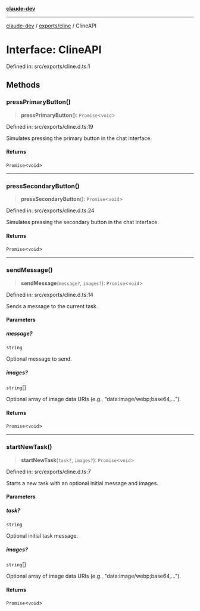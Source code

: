 [**claude-dev**](../../../README.md)

***

[claude-dev](../../../README.md) / [exports/cline](../README.md) / ClineAPI

# Interface: ClineAPI

Defined in: src/exports/cline.d.ts:1

## Methods

### pressPrimaryButton()

> **pressPrimaryButton**(): `Promise`\<`void`\>

Defined in: src/exports/cline.d.ts:19

Simulates pressing the primary button in the chat interface.

#### Returns

`Promise`\<`void`\>

***

### pressSecondaryButton()

> **pressSecondaryButton**(): `Promise`\<`void`\>

Defined in: src/exports/cline.d.ts:24

Simulates pressing the secondary button in the chat interface.

#### Returns

`Promise`\<`void`\>

***

### sendMessage()

> **sendMessage**(`message?`, `images?`): `Promise`\<`void`\>

Defined in: src/exports/cline.d.ts:14

Sends a message to the current task.

#### Parameters

##### message?

`string`

Optional message to send.

##### images?

`string`[]

Optional array of image data URIs (e.g., "data:image/webp;base64,...").

#### Returns

`Promise`\<`void`\>

***

### startNewTask()

> **startNewTask**(`task?`, `images?`): `Promise`\<`void`\>

Defined in: src/exports/cline.d.ts:7

Starts a new task with an optional initial message and images.

#### Parameters

##### task?

`string`

Optional initial task message.

##### images?

`string`[]

Optional array of image data URIs (e.g., "data:image/webp;base64,...").

#### Returns

`Promise`\<`void`\>
